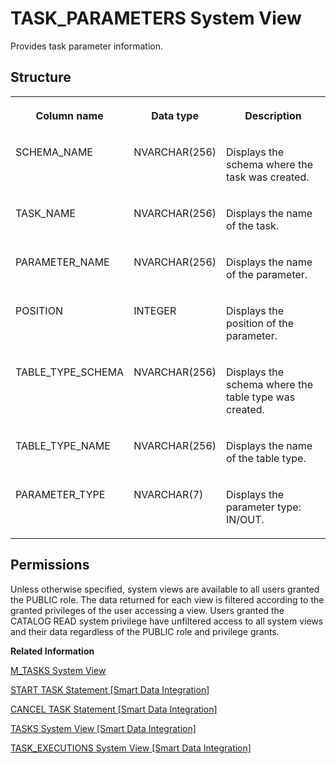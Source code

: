 <!-- loio0853c4b8745e46e29e078f96de713844 -->

# TASK\_PARAMETERS System View

Provides task parameter information.



<a name="loio0853c4b8745e46e29e078f96de713844__section_jvp_jmk_vhb"/>

## Structure


<table>
<tr>
<th valign="top">

Column name

</th>
<th valign="top">

Data type

</th>
<th valign="top">

Description

</th>
</tr>
<tr>
<td valign="top">

SCHEMA\_NAME

</td>
<td valign="top">

NVARCHAR\(256\)

</td>
<td valign="top">

Displays the schema where the task was created.

</td>
</tr>
<tr>
<td valign="top">

TASK\_NAME

</td>
<td valign="top">

NVARCHAR\(256\)

</td>
<td valign="top">

Displays the name of the task.

</td>
</tr>
<tr>
<td valign="top">

PARAMETER\_NAME

</td>
<td valign="top">

NVARCHAR\(256\)

</td>
<td valign="top">

Displays the name of the parameter.

</td>
</tr>
<tr>
<td valign="top">

POSITION

</td>
<td valign="top">

INTEGER

</td>
<td valign="top">

Displays the position of the parameter.

</td>
</tr>
<tr>
<td valign="top">

TABLE\_TYPE\_SCHEMA

</td>
<td valign="top">

NVARCHAR\(256\)

</td>
<td valign="top">

Displays the schema where the table type was created.

</td>
</tr>
<tr>
<td valign="top">

TABLE\_TYPE\_NAME

</td>
<td valign="top">

NVARCHAR\(256\)

</td>
<td valign="top">

Displays the name of the table type.

</td>
</tr>
<tr>
<td valign="top">

PARAMETER\_TYPE

</td>
<td valign="top">

NVARCHAR\(7\)

</td>
<td valign="top">

Displays the parameter type: IN/OUT.

</td>
</tr>
</table>



<a name="loio0853c4b8745e46e29e078f96de713844__section_hzx_ryz_2zb"/>

## Permissions

Unless otherwise specified, system views are available to all users granted the PUBLIC role. The data returned for each view is filtered according to the granted privileges of the user accessing a view. Users granted the CATALOG READ system privilege have unfiltered access to all system views and their data regardless of the PUBLIC role and privilege grants.

**Related Information**  


[M\_TASKS System View](../022-Monitoring-Views/m-tasks-system-view-5c8f947.md "Provides task monitoring information.")

[START TASK Statement \[Smart Data Integration\]](https://help.sap.com/viewer/7952ef28a6914997abc01745fef1b607/latest/en-US/f78c65499ce442219b4a302f32b5138d.html)

[CANCEL TASK Statement \[Smart Data Integration\]](https://help.sap.com/viewer/7952ef28a6914997abc01745fef1b607/latest/en-US/ea04faaf80ab41c789e72d61ab8f2056.html)

[TASKS System View \[Smart Data Integration\]](https://help.sap.com/viewer/7952ef28a6914997abc01745fef1b607/latest/en-US/60bcc7bbd2ad4fc1bb803d6926b65078.html)

[TASK\_EXECUTIONS System View \[Smart Data Integration\]](https://help.sap.com/viewer/7952ef28a6914997abc01745fef1b607/latest/en-US/2f66757d38a047b793f7041f2b1f6750.html)

